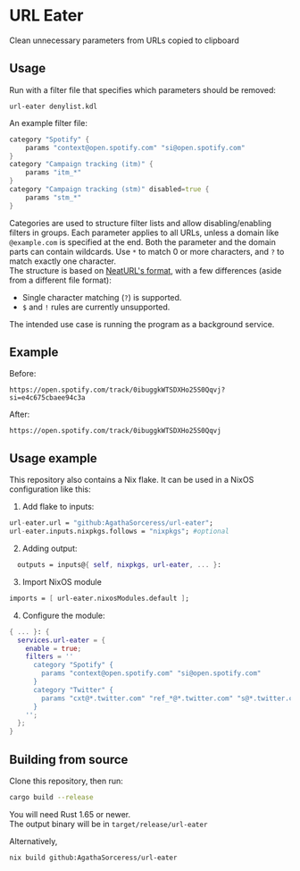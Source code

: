 # URL Eater
Clean unnecessary parameters from URLs copied to clipboard

## Usage
Run with a filter file that specifies which parameters should be removed:  
```
url-eater denylist.kdl
```
An example filter file:  
```d
category "Spotify" {
	params "context@open.spotify.com" "si@open.spotify.com"
}
category "Campaign tracking (itm)" {
	params "itm_*"
}
category "Campaign tracking (stm)" disabled=true {
	params "stm_*"
}
```
Categories are used to structure filter lists and allow disabling/enabling filters in groups. 
Each parameter applies to all URLs, unless a domain like `@example.com` is specified at the end. 
Both the parameter and the domain parts can contain wildcards. Use `*` to match 0 or more characters, and `?` to match exactly one character.  
The structure is based on [NeatURL's format](https://github.com/Smile4ever/Neat-URL/#default-blocked-parameters), with a few differences (aside from a different file format):  
- Single character matching (`?`) is supported.  
- `$` and `!` rules are currently unsupported.  

The intended use case is running the program as a background service.

## Example
Before:
```
https://open.spotify.com/track/0ibuggkWTSDXHo25S0Qqvj?si=e4c675cbaee94c3a
```
After:
```
https://open.spotify.com/track/0ibuggkWTSDXHo25S0Qqvj
```

## Usage example
This repository also contains a Nix flake. It can be used in a NixOS configuration like this:  
1. Add flake to inputs:
```nix
url-eater.url = "github:AgathaSorceress/url-eater";
url-eater.inputs.nixpkgs.follows = "nixpkgs"; #optional
```
2. Adding output: 
```nix
  outputs = inputs@{ self, nixpkgs, url-eater, ... }:
```
3. Import NixOS module
```nix
imports = [ url-eater.nixosModules.default ];
```
4. Configure the module:
```nix
{ ... }: {
  services.url-eater = {
    enable = true;
    filters = ''
      category "Spotify" {
      	params "context@open.spotify.com" "si@open.spotify.com"
      }
      category "Twitter" {
      	params "cxt@*.twitter.com" "ref_*@*.twitter.com" "s@*.twitter.com" "t@*.twitter.com" "twclid"
      }
    '';
  };
}
```

## Building from source
Clone this repository, then run:
```sh
cargo build --release
```
You will need Rust 1.65 or newer.  
The output binary will be in `target/release/url-eater`  

Alternatively,
```sh
nix build github:AgathaSorceress/url-eater
```
